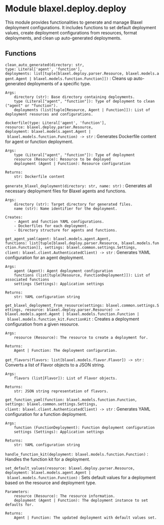 Module blaxel.deploy.deploy
===========================
This module provides functionalities to generate and manage Blaxel deployment configurations.
It includes functions to set default deployment values, create deployment configurations from resources,
format deployments, and clean up auto-generated deployments.

Functions
---------

`clean_auto_generated(directory: str, type: Literal['agent', 'function'], deployments: list[tuple[blaxel.deploy.parser.Resource, blaxel.models.agent.Agent | blaxel.models.function.Function]])`
:   Cleans up auto-generated deployments of a specific type.
    
    Args:
        directory (str): Base directory containing deployments.
        type (Literal["agent", "function"]): Type of deployment to clean ("agent" or "function").
        deployments (list[tuple[Resource, Agent | Function]]): List of deployment resources and configurations.

`dockerfile(type: Literal['agent', 'function'], resource: blaxel.deploy.parser.Resource, deployment: blaxel.models.agent.Agent | blaxel.models.function.Function) ‑> str`
:   Generates Dockerfile content for agent or function deployment.
    
    Args:
        type (Literal["agent", "function"]): Type of deployment
        resource (Resource): Resource to be deployed
        deployment (Agent | Function): Resource configuration
    
    Returns:
        str: Dockerfile content

`generate_blaxel_deployment(directory: str, name: str)`
:   Generates all necessary deployment files for Blaxel agents and functions.
    
    Args:
        directory (str): Target directory for generated files.
        name (str): Name identifier for the deployment.
    
    Creates:
        - Agent and function YAML configurations.
        - Dockerfiles for each deployment.
        - Directory structure for agents and functions.

`get_agent_yaml(agent: blaxel.models.agent.Agent, functions: list[tuple[blaxel.deploy.parser.Resource, blaxel.models.function.Function]], settings: blaxel.common.settings.Settings, client: blaxel.client.AuthenticatedClient) ‑> str`
:   Generates YAML configuration for an agent deployment.
    
    Args:
        agent (Agent): Agent deployment configuration
        functions (list[tuple[Resource, FunctionDeployment]]): List of associated functions
        settings (Settings): Application settings
    
    Returns:
        str: YAML configuration string

`get_blaxel_deployment_from_resource(settings: blaxel.common.settings.Settings, resource: blaxel.deploy.parser.Resource) ‑> blaxel.models.agent.Agent | blaxel.models.function.Function | blaxel.models.function_kit.FunctionKit`
:   Creates a deployment configuration from a given resource.
    
    Args:
        resource (Resource): The resource to create a deployment for.
    
    Returns:
        Agent | Function: The deployment configuration.

`get_flavors(flavors: list[blaxel.models.flavor.Flavor]) ‑> str`
:   Converts a list of Flavor objects to a JSON string.
    
    Args:
        flavors (list[Flavor]): List of Flavor objects.
    
    Returns:
        str: JSON string representation of flavors.

`get_function_yaml(function: blaxel.models.function.Function, settings: blaxel.common.settings.Settings, client: blaxel.client.AuthenticatedClient) ‑> str`
:   Generates YAML configuration for a function deployment.
    
    Args:
        function (FunctionDeployment): Function deployment configuration
        settings (Settings): Application settings
    
    Returns:
        str: YAML configuration string

`handle_function_kit(deployment: blaxel.models.function.Function)`
:   Handles the function kit for a deployment.

`set_default_values(resource: blaxel.deploy.parser.Resource, deployment: blaxel.models.agent.Agent | blaxel.models.function.Function)`
:   Sets default values for a deployment based on the resource and deployment type.
    
    Parameters:
        resource (Resource): The resource information.
        deployment (Agent | Function): The deployment instance to set defaults for.
    
    Returns:
        Agent | Function: The updated deployment with default values set.